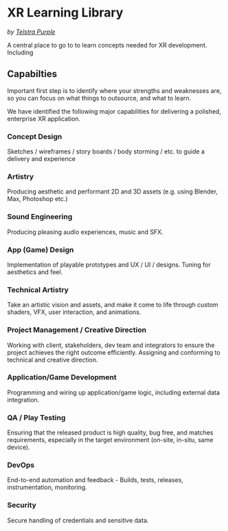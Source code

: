 # XR Learning Library

_by [Telstra Purple](https://purple.telstra.com)_

A central place to go to to learn concepts needed for XR development.  Including

## Capabilties

Important first step is to identify where your strengths and weaknesses are, so you can focus on what things to outsource, and what to learn.

We have identified the following major capabilities for delivering a polished, enterprise XR application.

### Concept Design

Sketches / wireframes / story boards / body storming / etc. to guide a delivery and experience

### Artistry

Producing aesthetic and performant 2D and 3D assets (e.g. using Blender, Max, Photoshop etc.)

### Sound Engineering

Producing pleasing audio experiences, music and SFX.

### App (Game) Design

Implementation of playable prototypes and UX / UI / designs. Tuning for aesthetics and feel.

### Technical Artistry

Take an artistic vision and assets, and make it come to life through custom shaders, VFX, user interaction, and animations.

### Project Management / Creative Direction

Working with client, stakeholders, dev team and integrators to ensure the project achieves the right outcome efficiently.  Assigning and conforming to technical and creative direction.

### Application/Game Development
Programming and wiring up application/game logic, including external data integration.

### QA / Play Testing
Ensuring that the released product is high quality, bug free, and matches requirements, especially in the target environment (on-site, in-situ, same device).

### DevOps
End-to-end automation and feedback - Builds, tests, releases, instrumentation, monitoring.

### Security
Secure handling of credentials and sensitive data.